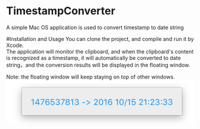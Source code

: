 # TimestampConverter
A simple Mac OS application is used to convert timestamp to date string

#Installation and Usage
You can clone the project, and compile and run it by Xcode.   
The application will monitor the clipboard, and when the clipboard's content is recognized as a timestamp, it will automatically be converted to date string，and the conversion results will be displayed in the floating window.

Note: the floating window will keep staying on top of other windows.
 ![image](https://raw.githubusercontent.com/ziecho/TimestampConverter/master/Screenshots1.png)
